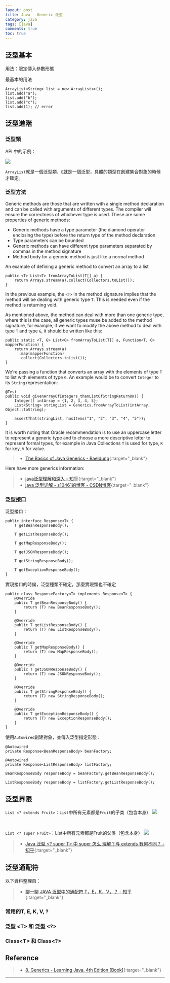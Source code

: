 ```yaml
---
layout: post
title: Java - Generic 泛型
category: java
tags: [java]
comments: true
toc: true
---
```


## 泛型基本

用法：限定傳入參數形態

最基本的用法

```
ArrayList<String> list = new ArrayList<>();
list.add("a");
list.add("b");
list.add("c");
list.add(1); // error
```

## 泛型進階

### 泛型類

API 中的示例：

![](https://www.hauchenglee.com/assets/images/java/arraylist-oracle.png)

`ArrayList`就是一個泛型類，`E`就是一個泛型，具體的類型在創建集合對象的時候才確定。

### 泛型方法

Generic methods are those that are written with a single method declaration and can be called with arguments of different types. 
The compiler will ensure the correctness of whichever type is used. These are some properties of generic methods:

- Generic methods have a type parameter (the diamond operator enclosing the type) before the return type of the method declaration
- Type parameters can be bounded
- Generic methods can have different type parameters separated by commas in the method signature
- Method body for a generic method is just like a normal method

An example of defining a generic method to convert an array to a list
```
public <T> List<T> fromArrayToList(T[] a) {
    return Arrays.stream(a).collect(Collectors.toList());
}
```

In the previous example, the `<T>` in the method signature implies that the method will be dealing with generic type `T`. 
This is needed even if the method is returning void.

As mentioned above, the method can deal with more than one generic type, where this is the case, all generic types muse be added 
to the method signature, for example, if we want to modify the above method to deal with type `T` and type `G`, it should be 
written like this:

```
public static <T, G> List<G> fromArrayToList(T[] a, Function<T, G> mapperFunction) {
    return Arrays.stream(a)
      .map(mapperFunction)
      .collect(Collectors.toList());
}
```

We're passing a function that converts an array with the elements of type `T` to list with elements of type `G`. An example would be 
to convert `Integer` to its `String` representation:

```
@Test
public void givenArrayOfIntegers_thanListOfStringReturnOK() {
    Integer[] intArray = {1, 2, 3, 4, 5};
    List<String> stringList = Generics.fromArrayToList(intArray, Object::toString);
    
    assertThat(stringList, hasItems("1", "2", "3", "4", "5"));
}
```

It is worth noting that Oracle recommendation is to use an uppercase letter to represent a generic type and to choose a more descriptive letter 
to represent formal types, for example in Java Collections `T` is used for type, `K` for key, `V` for value.

> - [The Basics of Java Generics - Baeldung](https://www.baeldung.com/java-generics){:target="_blank"}

Here have more generics information:

> - [java泛型理解和深入 - 知乎](https://zhuanlan.zhihu.com/p/40925435){:target="_blank"}
> - [java 泛型详解 - s10461的博客 - CSDN博客](https://blog.csdn.net/s10461/article/details/53941091){:target="_blank"}

### 泛型接口

泛型接口：
```
public interface Response<T> {
    T getBeanResponseBody();

    T getListResponseBody();

    T getMapResponseBody();

    T getJSONResponseBody();

    T getStringResponseBody();

    T getExceptionResponseBody();
}
```

實現接口的時候，泛型種類不確定，那麼實現類也不確定
```
public class ResponseFactory<T> implements Response<T> {
    @Override
    public T getBeanResponseBody() {
        return (T) new BeanResponseBody();
    }

    @Override
    public T getListResponseBody() {
        return (T) new ListResponseBody();
    }

    @Override
    public T getMapResponseBody() {
        return (T) new MapResponseBody();
    }

    @Override
    public T getJSONResponseBody() {
        return (T) new JSONResponseBody();
    }

    @Override
    public T getStringResponseBody() {
        return (T) new StringResponseBody();
    }

    @Override
    public T getExceptionResponseBody() {
        return (T) new ExceptionResponseBody();
    }
}
```

使用`Autowired`創建對象，並傳入泛型指定形態：
```
@Autowired
private Response<BeanResponseBody> beanFactory;

@Autowired
private Response<ListResponseBody> listFactory;

BeanResponseBody responseBody = beanFactory.getBeanResponseBody();

ListResponseBody responseBody = listFactory.getListResponseBody();
```

## 泛型界限

`List <? extends Fruit>`：`List`中所有元素都是`Fruit`的子类（包含本身）
![](https://www.hauchenglee.com/assets/images/java/generic-extends.jpg)

<br>

`List <? super Fruit>`：List中所有元素都是Fruit的父类（包含本身）
![](https://www.hauchenglee.com/assets/images/java/generic-super.jpg)

> - [Java 泛型 <? super T> 中 super 怎么 理解？与 extends 有何不同？ - 知乎](https://www.zhihu.com/question/20400700){:target="_blank"}

## 泛型通配符

以下資料整理自：
> - [聊一聊 JAVA 泛型中的通配符 T，E，K，V，？ - 知乎](https://zhuanlan.zhihu.com/p/79162771){:target="_blank"}

### 常用的T, E, K, V, ?

### 泛型 \<T\> 和 泛型 <?>

### Class\<T\> 和 Class<?>

## Reference

> - [8. Generics - Learning Java, 4th Edition [Book]](https://www.oreilly.com/library/view/learning-java-4th/9781449372477/ch08.html){:target="_blank"}

---